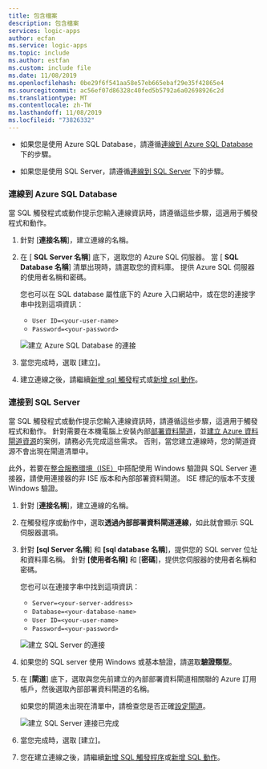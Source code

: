 ```yaml
---
title: 包含檔案
description: 包含檔案
services: logic-apps
author: ecfan
ms.service: logic-apps
ms.topic: include
ms.author: estfan
ms.custom: include file
ms.date: 11/08/2019
ms.openlocfilehash: 0be29f6f541aa58e57eb665ebaf29e35f42865e4
ms.sourcegitcommit: ac56ef07d86328c40fed5b5792a6a02698926c2d
ms.translationtype: MT
ms.contentlocale: zh-TW
ms.lasthandoff: 11/08/2019
ms.locfileid: "73826332"
---
```

* 如果您是使用 Azure SQL Database，請遵循[連線到 Azure SQL Database](#connect-azure-sql-db) 下的步驟。

* 如果您是使用 SQL Server，請遵循[連線到 SQL Server](#connect-sql-server) 下的步驟。

<a name="connect-azure-sql-db"></a>

### <a name="connect-to-azure-sql-database"></a>連線到 Azure SQL Database

當 SQL 觸發程式或動作提示您輸入連線資訊時，請遵循這些步驟，這適用于觸發程式和動作。

1. 針對 [**連接名稱**]，建立連線的名稱。

1. 在 [ **SQL Server 名稱**] 底下，選取您的 Azure SQL 伺服器。 當 [ **SQL Database 名稱**] 清單出現時，請選取您的資料庫。 提供 Azure SQL 伺服器的使用者名稱和密碼。

   您也可以在 SQL database 屬性底下的 Azure 入口網站中，或在您的連接字串中找到這項資訊：

   * `User ID=<your-user-name>`
   * `Password=<your-password>`

   ![建立 Azure SQL Database 的連接](./media/connectors-create-api-sqlazure/azure-sql-database-create-connection.png)

1. 當您完成時，選取 [建立]。

1. 建立連線之後，請繼續[新增 sql 觸發](#add-sql-trigger)程式或[新增 sql 動作](#add-sql-action)。

<a name="connect-sql-server"></a>

### <a name="connect-to-sql-server"></a>連接到 SQL Server

當 SQL 觸發程式或動作提示您輸入連線資訊時，請遵循這些步驟，這適用于觸發程式和動作。 針對需要在本機電腦上安裝內部[部署資料閘道](https://docs.microsoft.com/azure/logic-apps/logic-apps-gateway-install)，並[建立 Azure 資料閘道資源](https://docs.microsoft.com/azure/logic-apps/logic-apps-gateway-connection)的案例，請務必先完成這些需求。 否則，當您建立連線時，您的閘道資源不會出現在閘道清單中。

此外，若要在[整合服務環境（ISE）](https://docs.microsoft.com/azure/logic-apps/connect-virtual-network-vnet-isolated-environment-overview)中搭配使用 Windows 驗證與 SQL Server 連接器，請使用連接器的非 ISE 版本和內部部署資料閘道。 ISE 標記的版本不支援 Windows 驗證。

1. 針對 [**連接名稱**]，建立連線的名稱。

1. 在觸發程序或動作中，選取**透過內部部署資料閘道連線**，如此就會顯示 SQL 伺服器選項。

1. 針對 **[sql Server 名稱**] 和 **[sql database 名稱**]，提供您的 SQL server 位址和資料庫名稱。 針對 **[使用者名稱]** 和 [**密碼**]，提供您伺服器的使用者名稱和密碼。

   您也可以在連接字串中找到這項資訊：

   * `Server=<your-server-address>`
   * `Database=<your-database-name>`
   * `User ID=<your-user-name>`
   * `Password=<your-password>`

   ![建立 SQL Server 的連接](./media/connectors-create-api-sqlazure/sql-server-create-connection.png)

1. 如果您的 SQL server 使用 Windows 或基本驗證，請選取**驗證類型**。

1. 在 [**閘道**] 底下，選取與您先前建立的內部部署資料閘道相關聯的 Azure 訂用帳戶，然後選取內部部署資料閘道的名稱。

   如果您的閘道未出現在清單中，請檢查您是否正確[設定閘道](https://docs.microsoft.com/azure/logic-apps/logic-apps-gateway-connection)。

   ![建立 SQL Server 連接已完成](./media/connectors-create-api-sqlazure/sql-server-create-connection-complete.png)

1. 當您完成時，選取 [建立]。

1. 您在建立連線之後，請繼續[新增 SQL 觸發程序](#add-sql-trigger)或[新增 SQL 動作](#add-sql-action)。
